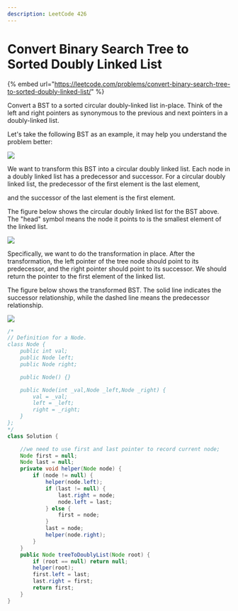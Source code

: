 ```yaml
---
description: LeetCode 426
---
```


# Convert Binary Search Tree to Sorted Doubly Linked List

{% embed url="https://leetcode.com/problems/convert-binary-search-tree-to-sorted-doubly-linked-list/" %}

Convert a BST to a sorted circular doubly-linked list in-place. Think of the left and right pointers as synonymous to the previous and next pointers in a doubly-linked list.

Let's take the following BST as an example, it may help you understand the problem better:&#x20;

![](https://assets.leetcode.com/uploads/2018/10/12/bstdlloriginalbst.png)

We want to transform this BST into a circular doubly linked list. Each node in a doubly linked list has a predecessor and successor. For a circular doubly linked list, the predecessor of the first element is the last element,

&#x20;and the successor of the last element is the first element.

The figure below shows the circular doubly linked list for the BST above. The "head" symbol means the node it points to is the smallest element of the linked list.&#x20;

![](https://assets.leetcode.com/uploads/2018/10/12/bstdllreturndll.png)

Specifically, we want to do the transformation in place. After the transformation, the left pointer of the tree node should point to its predecessor, and the right pointer should point to its successor. We should return the pointer to the first element of the linked list.

The figure below shows the transformed BST. The solid line indicates the successor relationship, while the dashed line means the predecessor relationship.&#x20;

![](https://assets.leetcode.com/uploads/2018/10/12/bstdllreturnbst.png)

```java
/*
// Definition for a Node.
class Node {
    public int val;
    public Node left;
    public Node right;

    public Node() {}

    public Node(int _val,Node _left,Node _right) {
        val = _val;
        left = _left;
        right = _right;
    }
};
*/
class Solution {

    //we need to use first and last pointer to record current node;
    Node first = null;
    Node last = null;
    private void helper(Node node) {
        if (node != null) {
            helper(node.left);
            if (last != null) {
                last.right = node;
                node.left = last;
            } else {
                first = node;
            }
            last = node;
            helper(node.right);
        }
    }
    public Node treeToDoublyList(Node root) {
        if (root == null) return null;
        helper(root);
        first.left = last;
        last.right = first;
        return first;
    }
}
```
